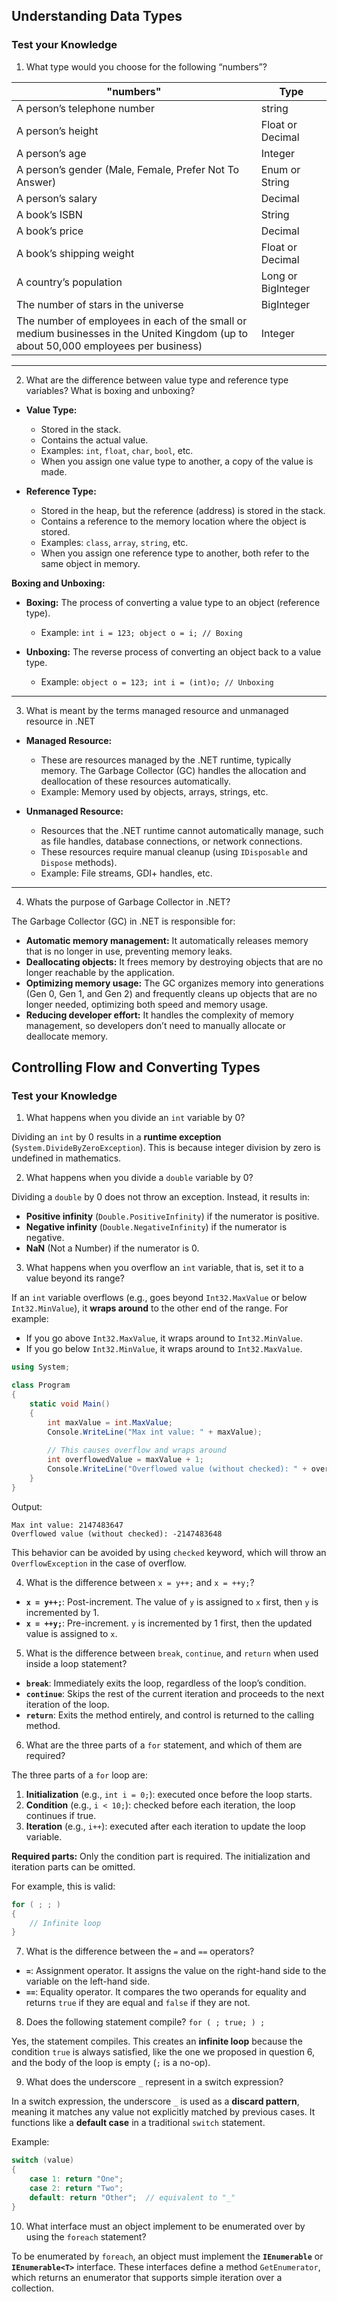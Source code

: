 ## Understanding Data Types
### Test your Knowledge
1. What type would you choose for the following “numbers”?

| "numbers" | Type |
| --- | --- |
| A person’s telephone number | string |
| A person’s height | Float or Decimal |
| A person’s age | Integer |
| A person’s gender (Male, Female, Prefer Not To Answer) | Enum or String |
| A person’s salary | Decimal |
| A book’s ISBN | String |
| A book’s price | Decimal |
| A book’s shipping weight | Float or Decimal |
| A country’s population | Long or BigInteger |
| The number of stars in the universe | BigInteger |
| The number of employees in each of the small or medium businesses in the United Kingdom (up to about 50,000 employees per business) | Integer |

---

2. What are the difference between value type and reference type variables? What is
   boxing and unboxing?

- **Value Type:**
    - Stored in the stack.
    - Contains the actual value.
    - Examples: `int`, `float`, `char`, `bool`, etc.
    - When you assign one value type to another, a copy of the value is made.

- **Reference Type:**
    - Stored in the heap, but the reference (address) is stored in the stack.
    - Contains a reference to the memory location where the object is stored.
    - Examples: `class`, `array`, `string`, etc.
    - When you assign one reference type to another, both refer to the same object in memory.

**Boxing and Unboxing:**
- **Boxing:** The process of converting a value type to an object (reference type).
    - Example: `int i = 123; object o = i; // Boxing`

- **Unboxing:** The reverse process of converting an object back to a value type.
    - Example: `object o = 123; int i = (int)o; // Unboxing`

---

3. What is meant by the terms managed resource and unmanaged resource in .NET
- **Managed Resource:**
    - These are resources managed by the .NET runtime, typically memory. The Garbage Collector (GC) handles the allocation and deallocation of these resources automatically.
    - Example: Memory used by objects, arrays, strings, etc.

- **Unmanaged Resource:**
    - Resources that the .NET runtime cannot automatically manage, such as file handles, database connections, or network connections.
    - These resources require manual cleanup (using `IDisposable` and `Dispose` methods).
    - Example: File streams, GDI+ handles, etc.

---

4. Whats the purpose of Garbage Collector in .NET?

The Garbage Collector (GC) in .NET is responsible for:
- **Automatic memory management:** It automatically releases memory that is no longer in use, preventing memory leaks.
- **Deallocating objects:** It frees memory by destroying objects that are no longer reachable by the application.
- **Optimizing memory usage:** The GC organizes memory into generations (Gen 0, Gen 1, and Gen 2) and frequently cleans up objects that are no longer needed, optimizing both speed and memory usage.
- **Reducing developer effort:** It handles the complexity of memory management, so developers don’t need to manually allocate or deallocate memory.

## Controlling Flow and Converting Types
### Test your Knowledge
1. What happens when you divide an `int` variable by 0?

Dividing an `int` by 0 results in a **runtime exception** (`System.DivideByZeroException`). This is because integer division by zero is undefined in mathematics.

2. What happens when you divide a `double` variable by 0?

Dividing a `double` by 0 does not throw an exception. Instead, it results in:
- **Positive infinity** (`Double.PositiveInfinity`) if the numerator is positive.
- **Negative infinity** (`Double.NegativeInfinity`) if the numerator is negative.
- **NaN** (Not a Number) if the numerator is 0.

3. What happens when you overflow an `int` variable, that is, set it to a value beyond its range?

If an `int` variable overflows (e.g., goes beyond `Int32.MaxValue` or below `Int32.MinValue`), it **wraps around** to the other end of the range. For example:
- If you go above `Int32.MaxValue`, it wraps around to `Int32.MinValue`.
- If you go below `Int32.MinValue`, it wraps around to `Int32.MaxValue`.

```csharp
using System;

class Program
{
    static void Main()
    {
        int maxValue = int.MaxValue;
        Console.WriteLine("Max int value: " + maxValue);
        
        // This causes overflow and wraps around
        int overflowedValue = maxValue + 1;
        Console.WriteLine("Overflowed value (without checked): " + overflowedValue);
    }
}
```
Output: 
```
Max int value: 2147483647
Overflowed value (without checked): -2147483648
```

This behavior can be avoided by using `checked` keyword, which will throw an `OverflowException` in the case of overflow.

4. What is the difference between `x = y++;` and `x = ++y;`?

- **`x = y++;`**: Post-increment. The value of `y` is assigned to `x` first, then `y` is incremented by 1.
- **`x = ++y;`**: Pre-increment. `y` is incremented by 1 first, then the updated value is assigned to `x`.

5. What is the difference between `break`, `continue`, and `return` when used inside a loop statement?

- **`break`**: Immediately exits the loop, regardless of the loop’s condition.
- **`continue`**: Skips the rest of the current iteration and proceeds to the next iteration of the loop.
- **`return`**: Exits the method entirely, and control is returned to the calling method.

6. What are the three parts of a `for` statement, and which of them are required?

The three parts of a `for` loop are:
1. **Initialization** (e.g., `int i = 0;`): executed once before the loop starts.
2. **Condition** (e.g., `i < 10;`): checked before each iteration, the loop continues if true.
3. **Iteration** (e.g., `i++`): executed after each iteration to update the loop variable.

**Required parts:** Only the condition part is required. The initialization and iteration parts can be omitted.

For example, this is valid:
```csharp
for ( ; ; ) 
{
    // Infinite loop
}
```

7. What is the difference between the `=` and `==` operators?

- **`=`**: Assignment operator. It assigns the value on the right-hand side to the variable on the left-hand side.
- **`==`**: Equality operator. It compares the two operands for equality and returns `true` if they are equal and `false` if they are not.

8. Does the following statement compile? `for ( ; true; ) ;`

Yes, the statement compiles. This creates an **infinite loop** because the condition `true` is always satisfied, like the one we proposed in question 6, and the body of the loop is empty (`;` is a no-op).

9. What does the underscore `_` represent in a switch expression?

In a switch expression, the underscore `_` is used as a **discard pattern**, meaning it matches any value not explicitly matched by previous cases. It functions like a **default case** in a traditional `switch` statement.

Example:
```csharp
switch (value)
{
    case 1: return "One";
    case 2: return "Two";
    default: return "Other";  // equivalent to "_"
}
```

10. What interface must an object implement to be enumerated over by using the `foreach` statement?

To be enumerated by `foreach`, an object must implement the **`IEnumerable`** or **`IEnumerable<T>`** interface. These interfaces define a method `GetEnumerator`, which returns an enumerator that supports simple iteration over a collection.